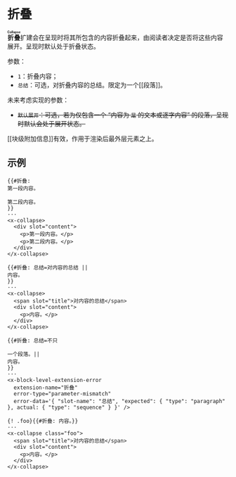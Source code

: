 # 折叠

**<ruby>折叠<rt>Collapse</rt></ruby>**&#x200B;扩建会在呈现时将其所包含的<wbr />
内容折叠起来，由阅读者决定是否将这些内容展开。呈现时默认处于折叠状态。

参数：

- `1`：折叠内容；
- `总结`：可选，对折叠内容的总结。限定为一个[[段落]]。

未来考虑实现的参数：

- ~~`默认展开`：可选，若为仅包含一个 “内容为 `是` 的文本或逐字内容” 的段<wbr />
  落，呈现时默认会处于展开状态。~~

[[块级附加信息]]有效，作用于渲染后最外层元素之上。

## 示例

```example
{{#折叠:
第一段内容。

第二段内容。
}}
···
<x-collapse>
  <div slot="content">
    <p>第一段内容。</p>
    <p>第二段内容。</p>
  </div>
</x-collapse>
```

```example
{{#折叠: 总结=对内容的总结 ||
内容。
}}
···
<x-collapse>
  <span slot="title">对内容的总结</span>
  <div slot="content">
    <p>内容。</p>
  </div>
</x-collapse>
```

```example
{{#折叠: 总结=不只

一个段落。||
内容。
}}
···
<x-block-level-extension-error
  extension-name="折叠"
  error-type="parameter-mismatch"
  error-data='{ "slot-name": "总结", "expected": { "type": "paragraph" }, actual: { "type": "sequence" } }' />
```

```example
{! .foo}{{#折叠: 内容。}}
···
<x-collapse class="foo">
  <span slot="title">对内容的总结</span>
  <div slot="content">
    <p>内容。</p>
  </div>
</x-collapse>
```
